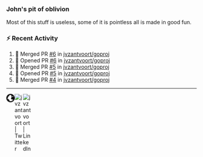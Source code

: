 ### John's pit of oblivion

Most of this stuff is useless, some of it is pointless all is made in good fun.

### :zap: Recent Activity

<!--START_SECTION:activity-->
1. 🎉 Merged PR [#6](https://github.com/jvzantvoort/goproj/pull/6) in [jvzantvoort/goproj](https://github.com/jvzantvoort/goproj)
2. 💪 Opened PR [#6](https://github.com/jvzantvoort/goproj/pull/6) in [jvzantvoort/goproj](https://github.com/jvzantvoort/goproj)
3. 🎉 Merged PR [#5](https://github.com/jvzantvoort/goproj/pull/5) in [jvzantvoort/goproj](https://github.com/jvzantvoort/goproj)
4. 💪 Opened PR [#5](https://github.com/jvzantvoort/goproj/pull/5) in [jvzantvoort/goproj](https://github.com/jvzantvoort/goproj)
5. 🎉 Merged PR [#4](https://github.com/jvzantvoort/goproj/pull/4) in [jvzantvoort/goproj](https://github.com/jvzantvoort/goproj)
<!--END_SECTION:activity-->

---

[<img align="left" alt="jvzantvoort.org" width="22px" src="https://raw.githubusercontent.com/iconic/open-iconic/master/svg/globe.svg" />][website]
[<img align="left" alt="jvzantvoort | Twitter" width="22px" src="https://cdn.jsdelivr.net/npm/simple-icons@v3/icons/twitter.svg" />][twitter]
[<img align="left" alt="jvzantvoort | LinkedIn" width="22px" src="https://cdn.jsdelivr.net/npm/simple-icons@v3/icons/linkedin.svg" />][linkedin]


[website]: https://vanzantvoort.org/
[twitter]: https://twitter.com/jvanzantvoort
[linkedin]: https://www.linkedin.com/in/johnvanzantvoort/
